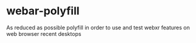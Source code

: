 # webar-polyfill
As reduced as possible polyfill in order to use and test webxr features on web browser recent desktops
